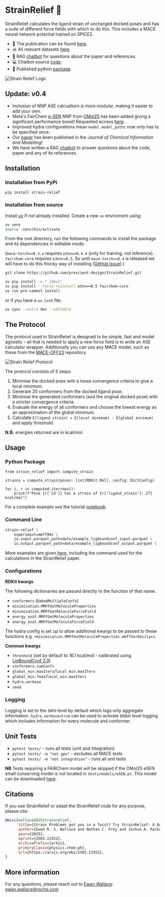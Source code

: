 # StrainRelief 💊
StrainRelief calculates the ligand strain of uncharged docked poses and has a suite of different force fields with which to do this. This includes a MACE neural network potential trained on SPICE2.

- 📄 The publication can be found [here](https://pubs.acs.org/doi/10.1021/acs.jcim.5c00586).
- 📊 All relevant datasets [here](https://huggingface.co/datasets/erwallace/LigBoundConf2.0).
- 💬 RAG [chatbot](https://strain-relief.streamlit.app/) for questions about the paper and references.
- 💻 Chatbot source [code](https://github.com/erwallace/paper_query).
- 🐍 Published python [package](https://pypi.org/project/strain-relief/).

![Strain Relief Logo](assets/strain_relief_logo.png)

## Update: v0.4
- Inclusion of NNP ASE calcualtors is more modular, making it easier to add your own.
- Meta's FairChem [e-SEN](https://arxiv.org/html/2502.12147v1) NNP from [OMol25](https://arxiv.org/abs/2505.08762) has been added giving a significant performance boost! Requested access [here](https://huggingface.co/facebook/OMol25).
- Improved hydra configurations mean `model.model_paths` now only has to be specified once.
- Our [paper](https://pubs.acs.org/doi/10.1021/acs.jcim.5c00586) has been published in the *Journal of Chemical Information and Modelling*!
- We have written a RAG [chatbot](https://strain-relief.streamlit.app/) to answer questions about the code, paper and any of its references.

## Installation

### Installation from PyPi

```
pip install strain-relief
```

### Installation from source

Install [uv](https://docs.astral.sh/uv/getting-started/installation/) if not already installed. Create a new `uv` enviroment using:

```bash
uv venv
source .venv/bin/activate
```

From the root directory, run the following commands to install the package and its dependencies in editable mode:

(`mace-torch==0.3.x` requires `e3nn==0.4.4` (only for training, not inference). `fairchem-core` requires `e3nn>=0.5`. So until `mace-torch==0.4` is released we will have to do this finicky way of installing ([GitHub issue](https://github.com/ACEsuit/mace/issues/555)).)

```bash
git clone https://github.com/prescient-design/StrainRelief.git

uv pip install -e ".[dev]"
uv pip install --force-reinstall e3nn==0.5 fairchem-core
uv run pre-commit install
```

or if you have a `uv.lock` file:

```bash
uv sync --extra dev --editable
```

## The Protocol

The protocol used in StrainRelief is designed to be simple, fast and model agnostic - all that is needed to apply a new force field is to write an ASE calculator wrapper. Additionally you can use any MACE model, such as these from the [MACE-OFF23](https://github.com/ACEsuit/mace-off/tree/main/mace_off23) repository.

![Strain Relief Protocol](assets/strain_relief_protocol.png)

The protocol consists of 5 steps:

1. Minimise the docked pose with a loose convergence criteria to give a local minimum.
2. Generate 20 conformers from the docked ligand pose.
3. Minimise the generated conformers (and the original docked pose) with a stricter convergence criteria.
4. Evaluate the energy of all conformers and choose the lowest energy as an approximation of the global minimum.
5. Calculate `E(ligand strain) = E(local minimum) - E(global minimum)` and apply threshold.

**N.B.** energies returned are in kcal/mol.

## Usage

### Python Package

```
from strain_relief import compute_strain

strains = compute_strain(poses: list[RDKit.Mol], config: DictConfig)

for i, r in computed.iterrows():
    print(f"Pose {r['id']} has a strain of {r['ligand_strain']:.2f} kcal/mol")
```
For a complete example see the tutorial [notebook](./examples/tutorial.ipynb).

### Command Line

```bash
strain-relief \
    experiment=mmff94s \
    io.input.parquet_path=data/example_ligboundconf_input.parquet \
    io.output.parquet_path=data/example_ligboundconf_output.parquet \
```

More examples are given [here](./examples/examples.sh), including the command used for the calculations in the StrainRelief paper.

### Configurations

**RDKit kwargs**

The following dictionaries are passed directly to the function of that name.
- `conformers` (`EmbedMultipleConfs`)
- `minimisation.MMFFGetMoleculeProperties`
- `minimisation.MMFFGetMoleculeForceField`
- `energy_eval.MMFFGetMoleculeProperties`
- `energy_eval.MMFFGetMoleculeForceField`

The hydra config is set up to allow additional kwargs to be passed to these functions e.g. `+minimisation.MMFFGetMoleculeProperties.mmffVerbosity=1`.

**Common kwargs**
- `threshold` (set by default to 16.1 kcal/mol - calibrated using [LigBoundConf 2.0](https://huggingface.co/datasets/erwallace/LigBoundConf2.0))
- `conformers.numConfs`
- `global_min.maxIters`/`local_min.maxIters`
- `global_min.fmax`/`local_min.maxIters`
- `hydra.verbose`
- `seed`

### Logging

Logging is set to the `INFO` level by default which logs only aggregate information. `hydra.verbose=true` can be used to activate `DEBUG` level logging which includes information for every molecule and conformer.

## Unit Tests
- `pytest tests/` - runs all tests (unit and integration)
- `pytest tests/ -m "not gpu"` - excludes all MACE tests
- `pytest tests/ -m "not integration"` - runs all unit tests

**NB** Tests requiring a FAIRChem model will be skipped if the OMol25 eSEN small conserving model is not located in `tests/models/eSEN.pt`. This model can be downloaded [here](https://huggingface.co/facebook/OMol25).

## Citations
If you use StrainRelief or adapt the StrainRelief code for any purpose, please cite:

```bibtex
@misc{wallace2025strainrelief,
      title={Strain Problems got you in a Twist? Try StrainRelief: A Quantum-Accurate Tool for Ligand Strain Calculations},
      author={Ewan R. S. Wallace and Nathan C. Frey and Joshua A. Rackers},
      year={2025},
      eprint={2503.13352},
      archivePrefix={arXiv},
      primaryClass={physics.chem-ph},
      url={https://arxiv.org/abs/2503.13352},
}
```

## More information
For any questions, please reach out to [Ewan Wallace](https://www.linkedin.com/in/ewan-wallace-82297318a/): ewan.wallace@roche.com
